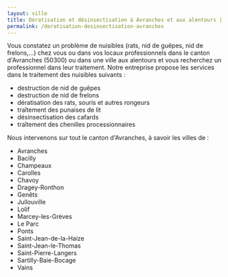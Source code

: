 ```yaml
---
layout: ville
title: Dératisation et désinsectisation à Avranches et aux alentours | La petite bête qui pique
permalink: /deratisation-desinsectisation-avranches
---
```

Vous constatez un problème de nuisibles (rats, nid de guêpes, nid de frelons,…) chez vous ou dans vos locaux professionnels dans le canton d'Avranches (50300) ou dans une ville aux alentours et vous recherchez un professionnel dans leur traitement.
Notre entreprise propose les services dans le traitement des nuisibles suivants :
- destruction de nid de guêpes
- destruction de nid de frelons
- dératisation des rats, souris et autres rongeurs
- traîtement des punaises de lit
- désinsectisation des cafards
- traîtement des chenilles processionnaires

Nous intervenons sur tout le canton d'Avranches, à savoir les villes de :
- Avranches
- Bacilly
- Champeaux
- Carolles
- Chavoy
- Dragey-Ronthon
- Genêts
- Jullouville
- Lolif
- Marcey-les-Grèves
- Le Parc
- Ponts
- Saint-Jean-de-la-Haize
- Saint-Jean-le-Thomas
- Saint-Pierre-Langers
- Sartilly-Baie-Bocage
- Vains
